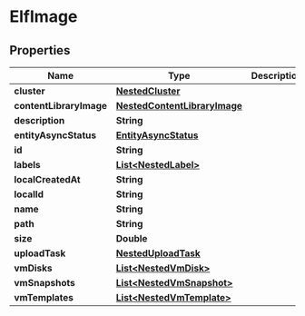 

# ElfImage


## Properties

Name | Type | Description | Notes
------------ | ------------- | ------------- | -------------
**cluster** | [**NestedCluster**](NestedCluster.md) |  |  [optional]
**contentLibraryImage** | [**NestedContentLibraryImage**](NestedContentLibraryImage.md) |  |  [optional]
**description** | **String** |  | 
**entityAsyncStatus** | [**EntityAsyncStatus**](EntityAsyncStatus.md) |  |  [optional]
**id** | **String** |  | 
**labels** | [**List&lt;NestedLabel&gt;**](NestedLabel.md) |  |  [optional]
**localCreatedAt** | **String** |  | 
**localId** | **String** |  | 
**name** | **String** |  | 
**path** | **String** |  | 
**size** | **Double** |  | 
**uploadTask** | [**NestedUploadTask**](NestedUploadTask.md) |  |  [optional]
**vmDisks** | [**List&lt;NestedVmDisk&gt;**](NestedVmDisk.md) |  |  [optional]
**vmSnapshots** | [**List&lt;NestedVmSnapshot&gt;**](NestedVmSnapshot.md) |  |  [optional]
**vmTemplates** | [**List&lt;NestedVmTemplate&gt;**](NestedVmTemplate.md) |  |  [optional]



